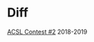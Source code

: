 # Diff
[ACSL Contest #2](https://github.com/JasonNDao/Diff/blob/main/Diff%20Instructions.pdf) 2018-2019
